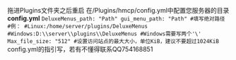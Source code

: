 拖进Plugins文件夹之后重启
在/Plugins/hmcp/config.yml中配置您服务器的目录
**config.yml**
`DeluxeMenus_path: "Path"
gui_menu_path: "Path"
#填写绝对路径
#例：
#Linux:/home/server/plugins/DeluxeMenus
#Windows:D:\\server\\plugins\\DeluxeMenus
#Windows需要写两个'\'
Max_file_size: "512"
#设置访问站点的最大大小，单位KiB，建议不要超过1024KiB`
config.yml的指引写，若有不懂得联系QQ754168851